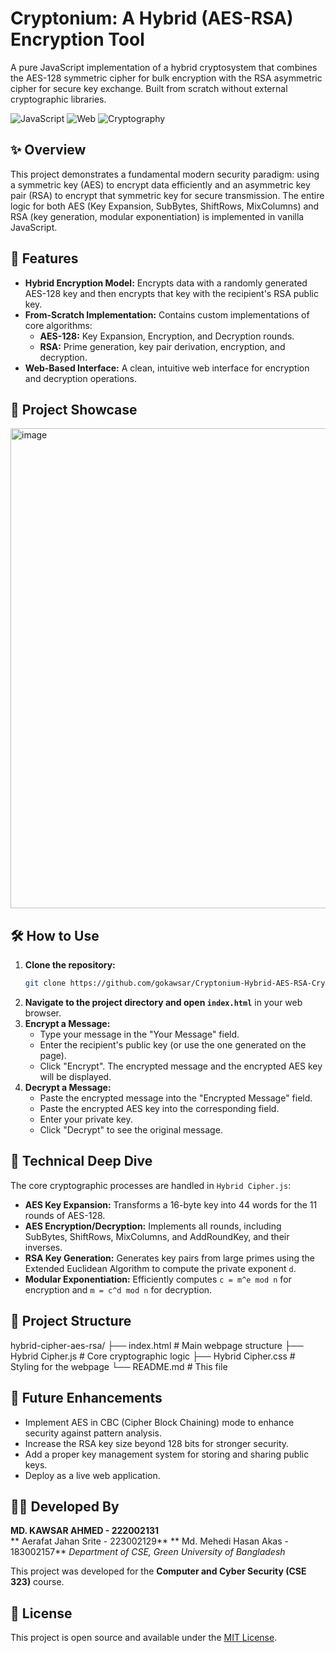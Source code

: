 # Cryptonium: A Hybrid (AES-RSA) Encryption Tool

A pure JavaScript implementation of a hybrid cryptosystem that combines the AES-128 symmetric cipher for bulk encryption with the RSA asymmetric cipher for secure key exchange. Built from scratch without external cryptographic libraries.

![JavaScript](https://img.shields.io/badge/JavaScript-100%25-F7DF1E?logo=javascript)
![Web](https://img.shields.io/badge/Platform-Web-5ED3F3?logo=html5&logoColor=white)
![Cryptography](https://img.shields.io/badge/Focus-Cryptography-000000?logo=key)

## ✨ Overview

This project demonstrates a fundamental modern security paradigm: using a symmetric key (AES) to encrypt data efficiently and an asymmetric key pair (RSA) to encrypt that symmetric key for secure transmission. The entire logic for both AES (Key Expansion, SubBytes, ShiftRows, MixColumns) and RSA (key generation, modular exponentiation) is implemented in vanilla JavaScript.

## 🚀 Features

- **Hybrid Encryption Model:** Encrypts data with a randomly generated AES-128 key and then encrypts that key with the recipient's RSA public key.
- **From-Scratch Implementation:** Contains custom implementations of core algorithms:
  - **AES-128:** Key Expansion, Encryption, and Decryption rounds.
  - **RSA:** Prime generation, key pair derivation, encryption, and decryption.
- **Web-Based Interface:** A clean, intuitive web interface for encryption and decryption operations.

## 📸 Project Showcase

<img width="1366" height="768" alt="image" src="https://github.com/user-attachments/assets/560013e5-f7bf-4796-859b-caac5bcda731" />


## 🛠️ How to Use

1.  **Clone the repository:**
    ```bash
    git clone https://github.com/gokawsar/Cryptonium-Hybrid-AES-RSA-Cryptosystem.git
    ```
2.  **Navigate to the project directory and open `index.html`** in your web browser.
3.  **Encrypt a Message:**
    - Type your message in the "Your Message" field.
    - Enter the recipient's public key (or use the one generated on the page).
    - Click "Encrypt". The encrypted message and the encrypted AES key will be displayed.
4.  **Decrypt a Message:**
    - Paste the encrypted message into the "Encrypted Message" field.
    - Paste the encrypted AES key into the corresponding field.
    - Enter your private key.
    - Click "Decrypt" to see the original message.

## 🧠 Technical Deep Dive

The core cryptographic processes are handled in `Hybrid Cipher.js`:

- **AES Key Expansion:** Transforms a 16-byte key into 44 words for the 11 rounds of AES-128.
- **AES Encryption/Decryption:** Implements all rounds, including SubBytes, ShiftRows, MixColumns, and AddRoundKey, and their inverses.
- **RSA Key Generation:** Generates key pairs from large primes using the Extended Euclidean Algorithm to compute the private exponent `d`.
- **Modular Exponentiation:** Efficiently computes `c = m^e mod n` for encryption and `m = c^d mod n` for decryption.

## 📁 Project Structure
hybrid-cipher-aes-rsa/
├── index.html # Main webpage structure
├── Hybrid Cipher.js # Core cryptographic logic
├── Hybrid Cipher.css # Styling for the webpage
└── README.md # This file

## 🔮 Future Enhancements

- Implement AES in CBC (Cipher Block Chaining) mode to enhance security against pattern analysis.
- Increase the RSA key size beyond 128 bits for stronger security.
- Add a proper key management system for storing and sharing public keys.
- Deploy as a live web application.

## 👨‍💻 Developed By

**MD. KAWSAR AHMED - 222002131**  
** Aerafat Jahan Srite - 223002129** 
** Md. Mehedi Hasan Akas - 183002157** 
*Department of CSE, Green University of Bangladesh*

This project was developed for the **Computer and Cyber Security (CSE 323)** course.

## 📜 License

This project is open source and available under the [MIT License](LICENSE).
